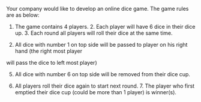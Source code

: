 Your company would like to develop an online dice game. The game rules are as below:

1. The game contains 4 players. 2. Each player will have 6 dice in their dice up. 3. Each round all players will roll their dice at the same time.

4. All dice with number 1 on top side will be passed to player on his right hand (the right most player

will pass the dice to left most player)

5. All dice with number 6 on top side will be removed from their dice cup.

6. All players roll their dice again to start next round. 7. The player who first emptied their dice cup (could be more than 1 player) is winner(s).